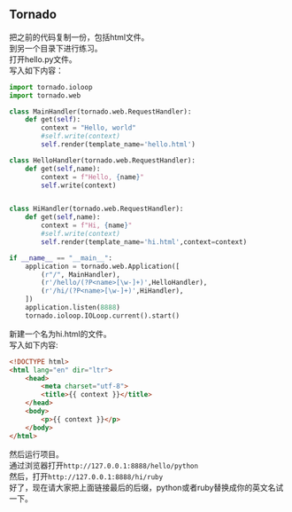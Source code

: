 ## Tornado  
把之前的代码复制一份，包括html文件。  
到另一个目录下进行练习。  
打开hello.py文件。  
写入如下内容：
```python
import tornado.ioloop
import tornado.web

class MainHandler(tornado.web.RequestHandler):
    def get(self):
        context = "Hello, world"
        #self.write(context)
        self.render(template_name='hello.html')

class HelloHandler(tornado.web.RequestHandler):
    def get(self,name):
        context = f"Hello, {name}"
        self.write(context)


class HiHandler(tornado.web.RequestHandler):
    def get(self,name):
        context = f"Hi, {name}"
        #self.write(context)
        self.render(template_name='hi.html',context=context)

if __name__ == "__main__":
    application = tornado.web.Application([
        (r"/", MainHandler),
        (r'/hello/(?P<name>[\w-]+)',HelloHandler),
        (r'/hi/(?P<name>[\w-]+)',HiHandler),
    ])
    application.listen(8888)
    tornado.ioloop.IOLoop.current().start()
```  
新建一个名为hi.html的文件。  
写入如下内容:
```html
<!DOCTYPE html>
<html lang="en" dir="ltr">
    <head>
        <meta charset="utf-8">
        <title>{{ context }}</title>
    </head>
    <body>
        <p>{{ context }}</p>
    </body>
</html>
```
然后运行项目。  
通过浏览器打开`http://127.0.0.1:8888/hello/python`  
然后，打开`http://127.0.0.1:8888/hi/ruby`  
好了，现在请大家把上面链接最后的后缀，python或者ruby替换成你的英文名试一下。
